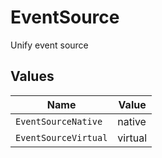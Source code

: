 # EventSource

Unify event source


## Values

| Name                 | Value                |
| -------------------- | -------------------- |
| `EventSourceNative`  | native               |
| `EventSourceVirtual` | virtual              |